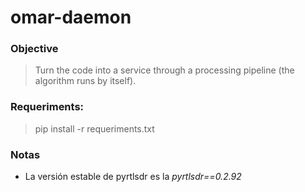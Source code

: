 # omar-daemon

### Objective
> Turn the code into a service through a processing pipeline (the algorithm runs by itself). 

### Requeriments:
> pip install -r requeriments.txt
### Notas 
- La versión estable de pyrtlsdr es la _pyrtlsdr==0.2.92_
